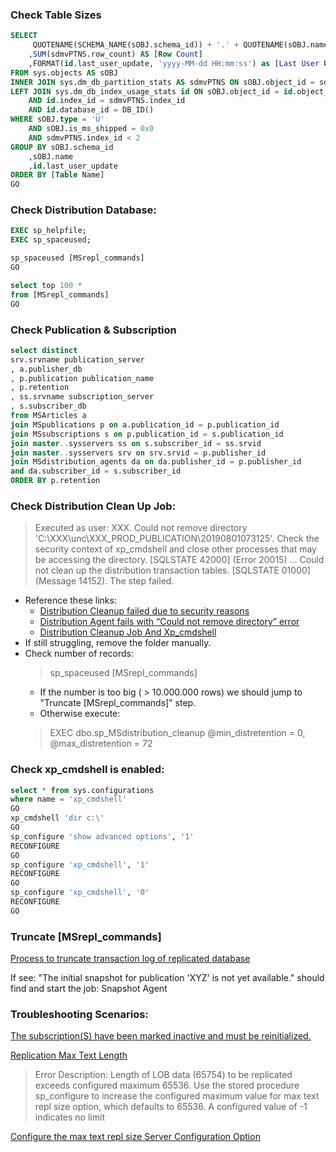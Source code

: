 ### Check Table Sizes
```sql
SELECT 
	 QUOTENAME(SCHEMA_NAME(sOBJ.schema_id)) + '.' + QUOTENAME(sOBJ.name) AS [Table Name]
	,SUM(sdmvPTNS.row_count) AS [Row Count]
	,FORMAT(id.last_user_update, 'yyyy-MM-dd HH:mm:ss') as [Last User Update]
FROM sys.objects AS sOBJ
INNER JOIN sys.dm_db_partition_stats AS sdmvPTNS ON sOBJ.object_id = sdmvPTNS.object_id
LEFT JOIN sys.dm_db_index_usage_stats id ON sOBJ.object_id = id.object_id
	AND id.index_id = sdmvPTNS.index_id
	AND id.database_id = DB_ID()
WHERE sOBJ.type = 'U'
	AND sOBJ.is_ms_shipped = 0x0
	AND sdmvPTNS.index_id < 2
GROUP BY sOBJ.schema_id
	,sOBJ.name
	,id.last_user_update
ORDER BY [Table Name]
GO
```

### Check Distribution Database:
```sql
EXEC sp_helpfile;
EXEC sp_spaceused;

sp_spaceused [MSrepl_commands]
GO

select top 100 * 
from [MSrepl_commands]
GO
```

### Check Publication & Subscription
```sql
select distinct 
srv.srvname publication_server 
, a.publisher_db
, p.publication publication_name
, p.retention
, ss.srvname subscription_server
, s.subscriber_db
from MSArticles a 
join MSpublications p on a.publication_id = p.publication_id
join MSsubscriptions s on p.publication_id = s.publication_id
join master..sysservers ss on s.subscriber_id = ss.srvid
join master..sysservers srv on srv.srvid = p.publisher_id
join MSdistribution_agents da on da.publisher_id = p.publisher_id 
and da.subscriber_id = s.subscriber_id
ORDER BY p.retention 
```

### Check Distribution Clean Up Job:

> Executed as user: XXX. Could not remove directory 'C:\XXX\unc\XXX_PROD_PUBLICATION\20190801073125\'. Check the security context of xp_cmdshell and close other processes that may be accessing the directory.
[SQLSTATE 42000] (Error 20015)  ...
Could not clean up the distribution transaction tables. [SQLSTATE 01000] (Message 14152).  The step failed.

+ Reference these links:
  + [Distribution Cleanup failed due to security reasons](https://learnsql.wordpress.com/2012/10/15/distribution-cleanup-failed-due-to-security-reasons/)
  + [Distribution Agent fails with “Could not remove directory” error](https://repltalk.com/2011/01/02/distribution-agent-fails-with-could-not-remove-directory-error/)
  + [Distribution Cleanup Job And Xp_cmdshell](https://blog.pythian.com/distribution-cleanup-job-cant-delete-folder/)
+ If still struggling, remove the folder manually.
+ Check number of records: 
  > sp_spaceused [MSrepl_commands]
  + If the number is too big ( > 10.000.000 rows) we should jump to "Truncate [MSrepl_commands]" step.
  + Otherwise execute: 
  > EXEC dbo.sp_MSdistribution_cleanup @min_distretention = 0, @max_distretention = 72

### Check xp_cmdshell is enabled:
```sql
select * from sys.configurations
where name = 'xp_cmdshell'
GO
xp_cmdshell 'dir c:\'
GO
sp_configure 'show advanced options', '1'
RECONFIGURE
GO
sp_configure 'xp_cmdshell', '1' 
RECONFIGURE
GO
sp_configure 'xp_cmdshell', '0' 
RECONFIGURE
GO
```

### Truncate [MSrepl_commands]

[Process to truncate transaction log of replicated database](https://www.sqlservercentral.com/articles/process-to-truncate-transaction-log-of-replicated-database)

If see: "The initial snapshot for publication 'XYZ' is not yet available." should find and start the job: Snapshot Agent

### Troubleshooting Scenarios:
[The subscription(S) have been marked inactive and must be reinitialized.](https://www.msqlserver.net/2015/03/the-subscriptions-have-been-marked.html?m=1)

[Replication Max Text Length](https://www.sqlservercentral.com/blogs/replication-max-text-length)
> Error Description: Length of LOB data (65754) to be replicated exceeds configured maximum 65536. Use the stored procedure sp_configure to increase the configured maximum value for max text repl size option, which defaults to 65536. A configured value of -1 indicates no limit

[Configure the max text repl size Server Configuration Option](https://docs.microsoft.com/en-us/sql/database-engine/configure-windows/configure-the-max-text-repl-size-server-configuration-option?view=sql-server-2017)
